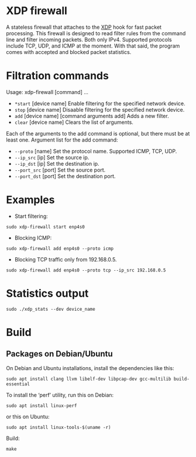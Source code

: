 # XDP firewall

A stateless firewall that attaches to the [XDP](https://www.iovisor.org/technology/xdp) hook for fast packet processing. This firewall is designed to read filter rules from the command line and filter incoming packets. Both only IPv4. Supported protocols include TCP, UDP, and ICMP at the moment. With that said, the program comes with accepted and blocked packet statistics.


# Filtration commands

Usage: xdp-firewall [command] ...
* `*start` [device name] Enable filtering for the specified network device.
* `stop` [device name] Disaable filtering for the specified network device.
* `add` [device name] [command arguments add] Adds a new filter.
* `clear` [device name] Clears the list of arguments.

Each of the arguments to the add command is optional, but there must be at least one.
Argument list for the add command:
* `--proto` [name] Set the protocol name. Supported ICMP, TCP, UDP.
* `--ip_src` [ip] Set the source ip.
* `--ip_dst` [ip] Set the destination ip.
* `--port_src` [port] Set the source port.
* `--port_dst` [port] Set the destination port.

# Examples

* Start filtering:
```
sudo xdp-firewall start enp4s0
```
* Blocking ICMP:
```
sudo xdp-firewall add enp4s0 --proto icmp
```
* Blocking TCP traffic only from 192.168.0.5.
```
sudo xdp-firewall add enp4s0 --proto tcp --ip_src 192.168.0.5
```

# Statistics output
```
sudo ./xdp_stats --dev device_name
```


# Build
## Packages on Debian/Ubuntu
On Debian and Ubuntu installations, install the dependencies like this:
```
sudo apt install clang llvm libelf-dev libpcap-dev gcc-multilib build-essential
```
To install the ‘perf’ utility, run this on Debian:
```
sudo apt install linux-perf
```
or this on Ubuntu:
```
sudo apt install linux-tools-$(uname -r)
```
Build:
```
make
```